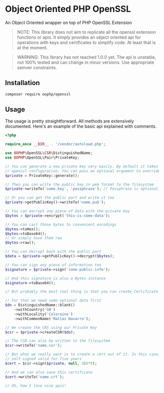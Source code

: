 Object Oriented PHP OpenSSL
===========================

An Object Oriented wrapper on top of PHP OpenSSL Extension

> NOTE: This library does not aim to replicate all the openssl extension
> functions or apis. It simply provides an object oriented api for operations
> with keys and certificates to simplify code. At least that is at the moment.


> WARNING: This library has not reached 1.0.0 yet. The api is unstable,
> not 100% tested and can change in minor versions. Use appropriate semver constraints.

## Installation

```bash
composer require oophp/openssl
```

## Usage

The usage is pretty straightforward. All methods are extensively documented.
Here's an example of the basic api explained with comments.

```php
<?php

require_once __DIR__ . '/vendor/autoload.php';

use OOPHP\OpenSSL\CSR\DistinguishedName;
use OOPHP\OpenSSL\Pair\PrivateKey;

// You can generate a new private key very easily. By default it takes your php
// openssl configuration. You can pass an optional argument to override the defaults.
$private = PrivateKey::generate();

// Then you can write the public key in pem format to the filesystem
$private->writeTo('name.key', 'passphrase'); // Passphrase is optional.

// Or you can get the public part and write it too
$private->getPublicKey()->writeTo('name.pub');

// You can encrypt any piece of data with the private key
$bytes = $private->encrypt('this-is-some-data');

// You can cast those bytes to convenient encodings
$bytes->toHex();
$bytes->toBase64();
// Or simply have them raw
$bytes->raw();

// You can decrypt back with the public part
$data = $private->getPublicKey()->decrypt($bytes);

// You can sign any piece of information too
$signature = $private->sign('some-public-info');

// And this signature is also a Bytes instance
$signature->toBase64();

// But probably the most cool thing is that you can create Certificate Signing Requests (CSR)

// For that we need some optional data first
$dn = DistinguishedName::blank()
    ->withCountry('GB')
    ->withLocality('Coleraine')
    ->withCommonName('Matías Navarro');

// We create the CRS using our Private Key
$csr = $private->createCSR($dn);

// The CSR can also be written to the filesystem
$csr->writeTo('name.csr');

// But what we really want is to create a cert out of it. In this case, will be
// self-signed valid for five years
$cert = $csr->sign($private, null, 365*5);

// And we can also save this certificate
$cert->writeTo('name.crt');

// Oh, how I love nice apis!
```